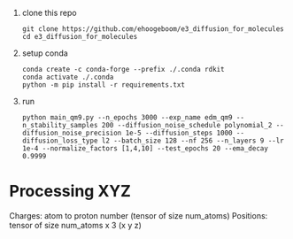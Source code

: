 1. clone this repo
   ```
   git clone https://github.com/ehoogeboom/e3_diffusion_for_molecules
   cd e3_diffusion_for_molecules
   ```
1. setup conda
   ```
   conda create -c conda-forge --prefix ./.conda rdkit
   conda activate ./.conda
   python -m pip install -r requirements.txt
   ```
1. run
   ```
   python main_qm9.py --n_epochs 3000 --exp_name edm_qm9 --n_stability_samples 200 --diffusion_noise_schedule polynomial_2 --diffusion_noise_precision 1e-5 --diffusion_steps 1000 --diffusion_loss_type l2 --batch_size 128 --nf 256 --n_layers 9 --lr 1e-4 --normalize_factors [1,4,10] --test_epochs 20 --ema_decay 0.9999
   ```

# Processing XYZ
Charges: atom to proton number (tensor of size num_atoms)
Positions: tensor of size num_atoms x 3 (x y z)